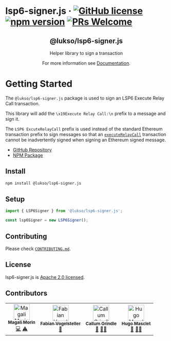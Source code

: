 # lsp6-signer.js &middot; [![GitHub license](https://img.shields.io/badge/license-Apache-blue.svg)](./LICENSE) [![npm version](https://img.shields.io/npm/v/@lukso/lsp6-signer.js.svg?style=flat)](https://www.npmjs.com/package/@lukso/lsp6-signer.js) [![PRs Welcome](https://img.shields.io/badge/PRs-welcome-brightgreen.svg)](https://github.com/lukso-network/tools-lsp6-signer/pulls)

<p align="center">
 <h2 align="center"><strong>@lukso/lsp6-signer.js</strong></h2>
 <p align="center">Helper library to sign a transaction
</p>

<p align="center">For more information see <a href="https://docs.lukso.tech/tools/lsp6-signerjs/getting-started">Documentation</a>.</p>

# Getting Started

The `@lukso/lsp6-signer.js` package is used to sign an LSP6 Execute Relay Call transaction.

This library will add the `\x19Execute Relay Call:\n` prefix to a message and sign it.

The `LSP6 ExcuteRelayCall` prefix is used instead of the standard Ethereum transaction prefix to sign messages so that an [`executeRelayCall`](https://docs.lukso.tech/standards/smart-contracts/lsp6-key-manager#executerelaycall) transaction cannot be inadvertently signed when signing an Ethereum signed message.

- [GitHub Repository](https://github.com/lukso-network/tools-lsp6-signer)
- [NPM Package](https://www.npmjs.com/package/@lukso/lsp6-signer.js)

## Install

```bash
npm install @lukso/lsp6-signer.js
```

## Setup

```javascript
import { LSP6Signer } from '@lukso/lsp6-signer.js';

const lsp6Signer = new LSP6Signer();
```

## Contributing

Please check [`CONTRIBUTING.md`](./CONTRIBUTING.md).

## License

lsp6-signer.js is [Apache 2.0 licensed](./LICENSE).

## Contributors

<!-- ALL-CONTRIBUTORS-LIST:START - Do not remove or modify this section -->
<!-- prettier-ignore-start -->
<!-- markdownlint-disable -->
<table>
  <tbody>
    <tr>
      <td align="center"><a href="https://github.com/magalimorin18"><img src="https://avatars.githubusercontent.com/u/51906903?v=4?s=50" width="50px;" alt="Magali Morin"/><br /><sub><b>Magali Morin</b></sub></a><br /><a href="https://github.com/Fabian Vogelsteller/tools-lsp6-signer/commits?author=magalimorin18" title="Code">💻</a> <a href="https://github.com/Fabian Vogelsteller/tools-lsp6-signer/commits?author=magalimorin18" title="Tests">⚠️</a></td>
      <td align="center"><a href="https://lukso.network/"><img src="https://avatars.githubusercontent.com/u/232662?v=4?s=50" width="50px;" alt="Fabian Vogelsteller"/><br /><sub><b>Fabian Vogelsteller</b></sub></a><br /><a href="#ideas-frozeman" title="Ideas, Planning, & Feedback">🤔</a></td>
      <td align="center"><a href="https://github.com/CallumGrindle"><img src="https://avatars.githubusercontent.com/u/54543428?v=4?s=50" width="50px;" alt="Callum Grindle"/><br /><sub><b>Callum Grindle</b></sub></a><br /><a href="https://github.com/Fabian Vogelsteller/tools-lsp6-signer/pulls?q=is%3Apr+reviewed-by%3ACallumGrindle" title="Reviewed Pull Requests">👀</a> <a href="#mentoring-CallumGrindle" title="Mentoring">🧑‍🏫</a></td>
      <td align="center"><a href="http://www.hugomasclet.com/"><img src="https://avatars.githubusercontent.com/u/477945?v=4?s=50" width="50px;" alt="Hugo Masclet"/><br /><sub><b>Hugo Masclet</b></sub></a><br /><a href="https://github.com/Fabian Vogelsteller/tools-lsp6-signer/pulls?q=is%3Apr+reviewed-by%3AHugoo" title="Reviewed Pull Requests">👀</a> <a href="#mentoring-Hugoo" title="Mentoring">🧑‍🏫</a></td>
    </tr>
  </tbody>
</table>

<!-- markdownlint-restore -->
<!-- prettier-ignore-end -->

<!-- ALL-CONTRIBUTORS-LIST:END -->

